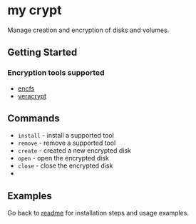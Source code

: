 # my crypt

Manage creation and encryption of disks and volumes.

## Getting Started

### Encryption tools supported
-   [encfs](https://github.com/vgough/encfs)
-   [veracrypt](http://veracrypt.codeplex.com/)

## Commands
-   `install` - install a supported tool
-   `remove`  - remove a supported tool
-   `create`  - created a new encrypted disk
-   `open`    - open the encrypted disk
-   `close`   - close the encrypted disk
-
## Examples




Go back to [readme](../README.md) for installation steps and usage examples.
